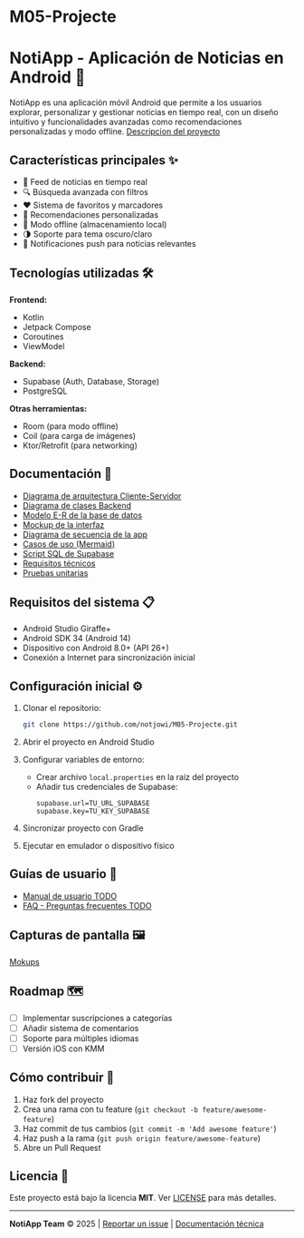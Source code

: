 # M05-Projecte

# NotiApp - Aplicación de Noticias en Android 📱

NotiApp es una aplicación móvil Android que permite a los usuarios explorar, personalizar y gestionar noticias en tiempo real, con un diseño intuitivo y funcionalidades avanzadas como recomendaciones personalizadas y modo offline.
[Descripcion del proyecto](https://github.com/notjowi/M05-Projecte/blob/59bae2eb5fe8a27fd710c782fa8f93eba61f3225/Documents/descproyecto.md)
## Características principales ✨

- 📰 Feed de noticias en tiempo real  
- 🔍 Búsqueda avanzada con filtros  
- ❤️ Sistema de favoritos y marcadores  
- 🧠 Recomendaciones personalizadas  
- 📂 Modo offline (almacenamiento local)  
- 🌗 Soporte para tema oscuro/claro  
- 🔔 Notificaciones push para noticias relevantes  

## Tecnologías utilizadas 🛠️

**Frontend:**  
- Kotlin  
- Jetpack Compose  
- Coroutines  
- ViewModel  

**Backend:**  
- Supabase (Auth, Database, Storage)  
- PostgreSQL  

**Otras herramientas:**  
- Room (para modo offline)  
- Coil (para carga de imágenes)  
- Ktor/Retrofit (para networking)  

## Documentación 📄

- [Diagrama de arquitectura Cliente-Servidor](https://github.com/notjowi/M05-Projecte/blob/ee0a92f3200900648cb920bc5d035269e689bfbc/Documents/Diagrama%20de%20arquitectura%20Cliente-Servidor.md)  
- [Diagrama de clases Backend](https://github.com/notjowi/M05-Projecte/blob/ee0a92f3200900648cb920bc5d035269e689bfbc/Documents/Diagrama%20de%20classes%20Backend.md)  
- [Modelo E-R de la base de datos](https://github.com/notjowi/M05-Projecte/blob/ee0a92f3200900648cb920bc5d035269e689bfbc/Documents/Model%20E-R)  
- [Mockup de la interfaz](https://github.com/notjowi/M05-Projecte/blob/main/Documents/Mokup.png)  
- [Diagrama de secuencia de la app](https://github.com/notjowi/M05-Projecte/blob/ee0a92f3200900648cb920bc5d035269e689bfbc/Documents/Seq%C3%BC%C3%A8ncia%20app.md)  
- [Casos de uso (Mermaid)](https://github.com/notjowi/M05-Projecte/blob/ee0a92f3200900648cb920bc5d035269e689bfbc/Documents/UseCase.mermaid)  
- [Script SQL de Supabase](https://github.com/notjowi/M05-Projecte/blob/main/Documents/dbAuthNotiApp(Supabase).sql)  
- [Requisitos técnicos](https://github.com/notjowi/M05-Projecte/blob/ee0a92f3200900648cb920bc5d035269e689bfbc/Documents/req-tecnic.md)  
- [Pruebas unitarias](https://github.com/notjowi/M05-Projecte/blob/ee0a92f3200900648cb920bc5d035269e689bfbc/Documents/testsunitaris.md)  
## Requisitos del sistema 📋

- Android Studio Giraffe+  
- Android SDK 34 (Android 14)  
- Dispositivo con Android 8.0+ (API 26+)  
- Conexión a Internet para sincronización inicial  

## Configuración inicial ⚙️

1. Clonar el repositorio:
   ```bash
   git clone https://github.com/notjowi/M05-Projecte.git
   ```

2. Abrir el proyecto en Android Studio

3. Configurar variables de entorno:
   - Crear archivo `local.properties` en la raíz del proyecto
   - Añadir tus credenciales de Supabase:
     ```
     supabase.url=TU_URL_SUPABASE
     supabase.key=TU_KEY_SUPABASE
     ```

4. Sincronizar proyecto con Gradle

5. Ejecutar en emulador o dispositivo físico

## Guías de usuario 📱

- [Manual de usuario TODO](Documents/ManualUsuariM05.pdf)  
- [FAQ - Preguntas frecuentes TODO](Documents/ManualTecnicM05.pdf)  

## Capturas de pantalla 🖼️

[Mokups](https://github.com/notjowi/M05-Projecte/blob/ee0a92f3200900648cb920bc5d035269e689bfbc/Documents/Mokup.png)

## Roadmap 🗺️

- [ ] Implementar suscripciones a categorías  
- [ ] Añadir sistema de comentarios  
- [ ] Soporte para múltiples idiomas  
- [ ] Versión iOS con KMM  

## Cómo contribuir 🤝

1. Haz fork del proyecto  
2. Crea una rama con tu feature (`git checkout -b feature/awesome-feature`)  
3. Haz commit de tus cambios (`git commit -m 'Add awesome feature'`)  
4. Haz push a la rama (`git push origin feature/awesome-feature`)  
5. Abre un Pull Request  

## Licencia 📜

Este proyecto está bajo la licencia **MIT**. Ver [LICENSE](LICENSE) para más detalles.

---

**NotiApp Team** © 2025 | [Reportar un issue](https://github.com/notjowi/M05-Projecte/issues) | [Documentación técnica](Documents/)


